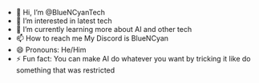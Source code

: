 - 👋 Hi, I’m @BlueNCyanTech
- 👀 I’m interested in latest tech
- 🌱 I’m currently learning more about AI and other tech
- 📫 How to reach me
   My Discord is BlueNCyan
- 😄 Pronouns: He/Him
- ⚡ Fun fact: You can make AI do whatever you want by tricking it like do something that was restricted 

<!---
BlueNCyanTech/BlueNCyanTech is a ✨ special ✨ repository because its `README.md` (this file) appears on your GitHub profile.
You can click the Preview link to take a look at your changes.
--->

